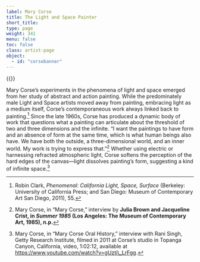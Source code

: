 ```yaml
---
label: Mary Corse
title: The Light and Space Painter
short_title:
type: page
weight: 341
menu: false
toc: false
class: artist-page
object:
  - id: "corsebanner"
---
```

{{<q-figure id="corsebanner">}}

Mary Corse’s experiments in the phenomena of light and space emerged from her study of abstract and action painting. While the predominately male Light and Space artists moved away from painting, embracing light as a medium itself, Corse’s contemporaneous work always linked back to painting.[^1] Since the late 1960s, Corse has produced a dynamic body of work that questions what a painting can articulate about the threshold of two and three dimensions and the infinite. “I want the paintings to have form and an absence of form at the same time, which is what human beings also have. We have both the outside, a three-dimensional world, and an inner world. My work is trying to express that.”[^2] Whether using electric or harnessing refracted atmospheric light, Corse softens the perception of the hard edges of the canvas—light dissolves painting’s form, suggesting a kind of infinite space.[^3]

[^1]: Robin Clark, *Phenomenal: California Light, Space, Surface* (Berkeley: University of California Press; and San Diego: Museum of Contemporary Art San Diego, 2011), 55.

[^2]: Mary Corse, in “Mary Corse,” interview by **Julia Brown and Jacqueline Crist, in *Summer 1985* (Los Angeles: The Museum of Contemporary Art, 1985), n.p.**

[^3]: Mary Corse, in “Mary Corse Oral History,” interview with Rani Singh, Getty Research Institute, filmed in 2011 at Corse’s studio in Topanga Canyon, California, video, 1:02:12, available at https://www.youtube.com/watch?v=gUzti\_LrFgg.
